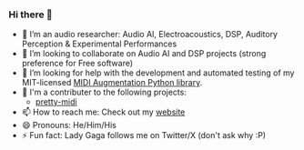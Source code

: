 ### Hi there 👋

- 🌱 I’m an audio researcher: Audio AI, Electroacoustics, DSP, Auditory Perception & Experimental Performances
- 👯 I’m looking to collaborate on Audio AI and DSP projects (strong preference for Free software)
- 🤔 I’m looking for help with the development and automated testing of my MIT-licensed [MIDI Augmentation Python library](https://github.com/a-pillay/MIDIOgre).
- 🤝 I'm a contributer to the following projects:
  -  [pretty-midi](https://github.com/craffel/pretty-midi)
- 📫 How to reach me: Check out my [website](https://ashwinpillay.com/)
- 😄 Pronouns: He/Him/His
- ⚡ Fun fact: Lady Gaga follows me on Twitter/X (don't ask why :P)
<!-- - 💬 Ask me about --> 
